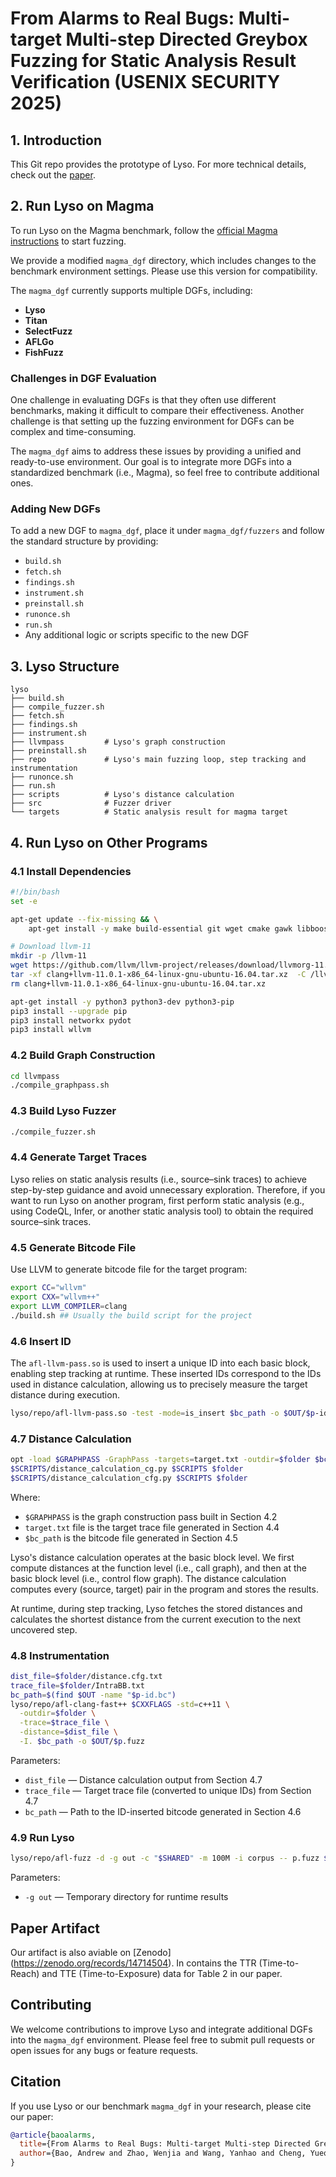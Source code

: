 # From Alarms to Real Bugs: Multi-target Multi-step Directed Greybox Fuzzing for Static Analysis Result Verification (USENIX SECURITY 2025)

## 1. Introduction

This Git repo provides the prototype of Lyso. For more technical details, check out the [paper](https://www.usenix.org/system/files/usenixsecurity25-bao-andrew.pdf).

## 2. Run Lyso on Magma

To run Lyso on the Magma benchmark, follow the [official Magma instructions](https://hexhive.epfl.ch/magma/docs/getting-started.html) to start fuzzing.

We provide a modified `magma_dgf` directory, which includes changes to the benchmark environment settings. Please use this version for compatibility.

The `magma_dgf` currently supports multiple DGFs, including:
- **Lyso**
- **Titan** 
- **SelectFuzz**
- **AFLGo**
- **FishFuzz**

### Challenges in DGF Evaluation

One challenge in evaluating DGFs is that they often use different benchmarks, making it difficult to compare their effectiveness. Another challenge is that setting up the fuzzing environment for DGFs can be complex and time-consuming.

The `magma_dgf` aims to address these issues by providing a unified and ready-to-use environment. Our goal is to integrate more DGFs into a standardized benchmark (i.e., Magma), so feel free to contribute additional ones.

### Adding New DGFs

To add a new DGF to `magma_dgf`, place it under `magma_dgf/fuzzers` and follow the standard structure by providing:

- `build.sh`
- `fetch.sh`
- `findings.sh`
- `instrument.sh`
- `preinstall.sh`
- `runonce.sh`
- `run.sh`
- Any additional logic or scripts specific to the new DGF

## 3. Lyso Structure

```
lyso
├── build.sh    
├── compile_fuzzer.sh
├── fetch.sh
├── findings.sh
├── instrument.sh
├── llvmpass         # Lyso's graph construction
├── preinstall.sh
├── repo             # Lyso's main fuzzing loop, step tracking and instrumentation
├── runonce.sh
├── run.sh
├── scripts          # Lyso's distance calculation
├── src              # Fuzzer driver
└── targets          # Static analysis result for magma target
```

## 4. Run Lyso on Other Programs

### 4.1 Install Dependencies

```bash
#!/bin/bash
set -e

apt-get update --fix-missing && \
    apt-get install -y make build-essential git wget cmake gawk libboost-all-dev gdb 

# Download llvm-11
mkdir -p /llvm-11
wget https://github.com/llvm/llvm-project/releases/download/llvmorg-11.0.1/clang+llvm-11.0.1-x86_64-linux-gnu-ubuntu-16.04.tar.xz
tar -xf clang+llvm-11.0.1-x86_64-linux-gnu-ubuntu-16.04.tar.xz  -C /llvm-11 --strip-components=1
rm clang+llvm-11.0.1-x86_64-linux-gnu-ubuntu-16.04.tar.xz

apt-get install -y python3 python3-dev python3-pip
pip3 install --upgrade pip
pip3 install networkx pydot
pip3 install wllvm
```

### 4.2 Build Graph Construction

```bash
cd llvmpass
./compile_graphpass.sh
```

### 4.3 Build Lyso Fuzzer

```bash
./compile_fuzzer.sh
```

### 4.4 Generate Target Traces

Lyso relies on static analysis results (i.e., source–sink traces) to achieve step-by-step guidance and avoid unnecessary exploration. Therefore, if you want to run Lyso on another program, first perform static analysis (e.g., using CodeQL, Infer, or another static analysis tool) to obtain the required source–sink traces.

### 4.5 Generate Bitcode File

Use LLVM to generate bitcode file for the target program:

```bash
export CC="wllvm"
export CXX="wllvm++"
export LLVM_COMPILER=clang
./build.sh ## Usually the build script for the project 
```

### 4.6 Insert ID

The `afl-llvm-pass.so` is used to insert a unique ID into each basic block, enabling step tracking at runtime. These inserted IDs correspond to the IDs used in distance calculation, allowing us to precisely measure the target distance during execution.

```bash
lyso/repo/afl-llvm-pass.so -test -mode=is_insert $bc_path -o $OUT/$p-id.bc
```

### 4.7 Distance Calculation

```bash
opt -load $GRAPHPASS -GraphPass -targets=target.txt -outdir=$folder $bc_path
$SCRIPTS/distance_calculation_cg.py $SCRIPTS $folder
$SCRIPTS/distance_calculation_cfg.py $SCRIPTS $folder
```

Where:
- `$GRAPHPASS` is the graph construction pass built in Section 4.2
- `target.txt` file is the target trace file generated in Section 4.4
- `$bc_path` is the bitcode file generated in Section 4.5

Lyso's distance calculation operates at the basic block level. We first compute distances at the function level (i.e., call graph), and then at the basic block level (i.e., control flow graph). The distance calculation computes every (source, target) pair in the program and stores the results.

At runtime, during step tracking, Lyso fetches the stored distances and calculates the shortest distance from the current execution to the next uncovered step.

### 4.8 Instrumentation

```bash
dist_file=$folder/distance.cfg.txt
trace_file=$folder/IntraBB.txt
bc_path=$(find $OUT -name "$p-id.bc")
lyso/repo/afl-clang-fast++ $CXXFLAGS -std=c++11 \
  -outdir=$folder \
  -trace=$trace_file \
  -distance=$dist_file \
  -I. $bc_path -o $OUT/$p.fuzz
```

Parameters:
- `dist_file` — Distance calculation output from Section 4.7
- `trace_file` — Target trace file (converted to unique IDs) from Section 4.7
- `bc_path` — Path to the ID-inserted bitcode generated in Section 4.6

### 4.9 Run Lyso

```bash
lyso/repo/afl-fuzz -d -g out -c "$SHARED" -m 100M -i corpus -- p.fuzz $ARGS 2>&1
```

Parameters:
- `-g out` — Temporary directory for runtime results


## Paper Artifact

Our artifact is also aviable on [Zenodo] (https://zenodo.org/records/14714504). In contains the TTR (Time-to-Reach) and TTE (Time-to-Exposure) data for Table 2 in our paper.

## Contributing

We welcome contributions to improve Lyso and integrate additional DGFs into the `magma_dgf` environment. Please feel free to submit pull requests or open issues for any bugs or feature requests.

## Citation

If you use Lyso or our benchmark `magma_dgf` in your research, please cite our paper:

```bibtex
@article{baoalarms,
  title={From Alarms to Real Bugs: Multi-target Multi-step Directed Greybox Fuzzing for Static Analysis Result Verification},
  author={Bao, Andrew and Zhao, Wenjia and Wang, Yanhao and Cheng, Yueqiang and McCamant, Stephen and Yew, Pen-Chung}
}
```
